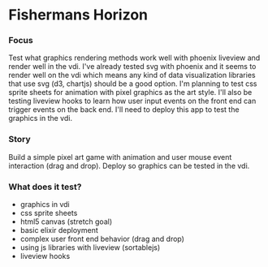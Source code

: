 # Fishermans Horizon

### Focus
Test what graphics rendering methods work well with phoenix liveview and render well in the vdi. I've already tested svg with phoenix and it seems to render well on the vdi which means any kind of data visualization libraries that use svg (d3, chartjs) should be a good option. I'm planning to test css sprite sheets for animation with pixel graphics as the art style. I'll also be testing liveview hooks to learn how user input events on the front end can trigger events on the back end. I'll need to deploy this app to test the graphics in the vdi. 

### Story
Build a simple pixel art game with animation and user mouse event interaction (drag and drop). Deploy so graphics can be tested in the vdi.

### What does it test?
- graphics in vdi
- css sprite sheets
- html5 canvas (stretch goal)
- basic elixir deployment
- complex user front end behavior (drag and drop)
- using js libraries with liveview (sortablejs)
- liveview hooks